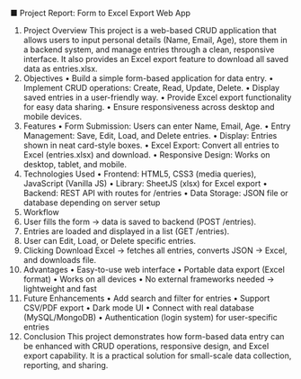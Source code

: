 ■ Project Report: Form to Excel Export Web App
1. Project Overview
This project is a web-based CRUD application that allows users to input personal details (Name,
Email, Age), store them in a backend system, and manage entries through a clean, responsive
interface. It also provides an Excel export feature to download all saved data as entries.xlsx.
2. Objectives
• Build a simple form-based application for data entry.
• Implement CRUD operations: Create, Read, Update, Delete.
• Display saved entries in a user-friendly way.
• Provide Excel export functionality for easy data sharing.
• Ensure responsiveness across desktop and mobile devices.
3. Features
• Form Submission: Users can enter Name, Email, Age.
• Entry Management: Save, Edit, Load, and Delete entries.
• Display: Entries shown in neat card-style boxes.
• Excel Export: Convert all entries to Excel (entries.xlsx) and download.
• Responsive Design: Works on desktop, tablet, and mobile.
4. Technologies Used
• Frontend: HTML5, CSS3 (media queries), JavaScript (Vanilla JS)
• Library: SheetJS (xlsx) for Excel export
• Backend: REST API with routes for /entries
• Data Storage: JSON file or database depending on server setup
5. Workflow
1. User fills the form → data is saved to backend (POST /entries).
2. Entries are loaded and displayed in a list (GET /entries).
3. User can Edit, Load, or Delete specific entries.
4. Clicking Download Excel → fetches all entries, converts JSON → Excel, and downloads file.
6. Advantages
• Easy-to-use web interface
• Portable data export (Excel format)
• Works on all devices
• No external frameworks needed → lightweight and fast
7. Future Enhancements
• Add search and filter for entries
• Support CSV/PDF export
• Dark mode UI
• Connect with real database (MySQL/MongoDB)
• Authentication (login system) for user-specific entries
8. Conclusion
This project demonstrates how form-based data entry can be enhanced with CRUD operations,
responsive design, and Excel export capability. It is a practical solution for small-scale data
collection, reporting, and sharing.

